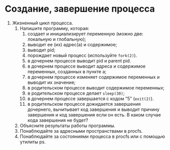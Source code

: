 # Создание, завершение процесса

1) Жизненный цикл процесса.
    1) Напишите программу, которая:
        1) создает и инициализирует переменную (можно две: локальную и глобальную);
        2) выводит ее (их) адрес(а) и содержимое;
        3) выводит pid;
        4) порождает новый процесс (используйте `fork(2)`).
        5) в дочернем процессе выводит pid и parent pid.
        6) в дочернем процессе выводит адреса и содержимое переменных, созданных в пункте а;
        7) в дочернем процессе изменяет содержимое переменных и выводит их значение;
        8) в родительском процессе выводит содержимое переменных;
        9) в родительском процессе делает `sleep(30)`;
        10) в дочернем процессе завершается с кодом “5” (`exit(2)`).
        11) в родительском процессе дожидается завершения дочернего, вычитывает код завершения и выводит причину завершения и код завершения если он есть. В каком случае кода завершения не будет?
    2) Объясните результаты работы программы.
    3) Понаблюдайте за адресными пространствами в procfs.
    4) Понаблюдайте за состояниями процесса в procfs или с помощью утилиты ps.
